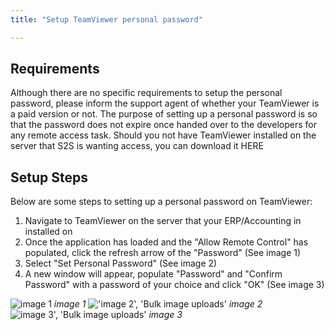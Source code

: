 ```yaml
---
title: "Setup TeamViewer personal password"

---
```


## Requirements

Although there are no specific requirements to setup the personal password, please inform the support agent of whether your TeamViewer is a paid version or not.
The purpose of setting up a personal password is so that the password does not expire once handed over to the developers for any remote access task.
Should you not have TeamViewer installed on the server that S2S is wanting access, you can download it HERE

## Setup Steps

Below are some steps to setting up a personal password on TeamViewer:

1. Navigate to TeamViewer on the server that your ERP/Accounting in installed on
2. Once the application has loaded and the "Allow Remote Control" has populated, click the refresh arrow of the "Password" (See image 1)
3. Select "Set Personal Password" (See image 2)
4. A new window will appear, populate "Password" and "Confirm Password" with a password of your choice and click "OK" (See image 3)

![image 1](/images/howto2.png)
*image 1*
!['image 2', 'Bulk image uploads'](/images/howto3.png)
*image 2*
![image 3', 'Bulk image uploads'](/images/howto4.png)
*image 3*